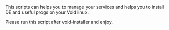 This scripts can helps you to manage your services and helps you to install DE and useful progs on your Void linux.

Please run this script after void-installer and enjoy.
